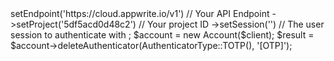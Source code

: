 <?php

use Appwrite\Client;
use Appwrite\Services\Account;
use Appwrite\Enums\AuthenticatorType;

$client = new Client();

$client
    ->setEndpoint('https://cloud.appwrite.io/v1') // Your API Endpoint
    ->setProject('5df5acd0d48c2') // Your project ID
    ->setSession('') // The user session to authenticate with
;

$account = new Account($client);

$result = $account->deleteAuthenticator(AuthenticatorType::TOTP(), '[OTP]');